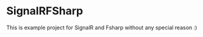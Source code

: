 SignalRFSharp
=============

This is example project for SignalR and Fsharp without any special reason :)
